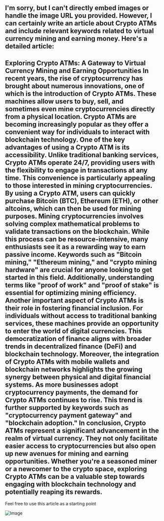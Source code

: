I'm sorry, but I can't directly embed images or handle the image URL you provided. However, I can certainly write an article about Crypto ATMs and include relevant keywords related to virtual currency mining and earning money. Here's a detailed article:
---
**Exploring Crypto ATMs: A Gateway to Virtual Currency Mining and Earning Opportunities**
In recent years, the rise of cryptocurrency has brought about numerous innovations, one of which is the introduction of Crypto ATMs. These machines allow users to buy, sell, and sometimes even mine cryptocurrencies directly from a physical location. Crypto ATMs are becoming increasingly popular as they offer a convenient way for individuals to interact with blockchain technology.
One of the key advantages of using a Crypto ATM is its accessibility. Unlike traditional banking services, Crypto ATMs operate 24/7, providing users with the flexibility to engage in transactions at any time. This convenience is particularly appealing to those interested in mining cryptocurrencies. By using a Crypto ATM, users can quickly purchase Bitcoin (BTC), Ethereum (ETH), or other altcoins, which can then be used for mining purposes.
Mining cryptocurrencies involves solving complex mathematical problems to validate transactions on the blockchain. While this process can be resource-intensive, many enthusiasts see it as a rewarding way to earn passive income. Keywords such as "Bitcoin mining," "Ethereum mining," and "crypto mining hardware" are crucial for anyone looking to get started in this field. Additionally, understanding terms like "proof of work" and "proof of stake" is essential for optimizing mining efficiency.
Another important aspect of Crypto ATMs is their role in fostering financial inclusion. For individuals without access to traditional banking services, these machines provide an opportunity to enter the world of digital currencies. This democratization of finance aligns with broader trends in decentralized finance (DeFi) and blockchain technology.
Moreover, the integration of Crypto ATMs with mobile wallets and blockchain networks highlights the growing synergy between physical and digital financial systems. As more businesses adopt cryptocurrency payments, the demand for Crypto ATMs continues to rise. This trend is further supported by keywords such as "cryptocurrency payment gateway" and "blockchain adoption."
In conclusion, Crypto ATMs represent a significant advancement in the realm of virtual currency. They not only facilitate easier access to cryptocurrencies but also open up new avenues for mining and earning opportunities. Whether you're a seasoned miner or a newcomer to the crypto space, exploring Crypto ATMs can be a valuable step towards engaging with blockchain technology and potentially reaping its rewards.
--- 
Feel free to use this article as a starting point


![Image](https://github.com/user-attachments/assets/4a25d116-2220-4385-b08e-f287af8fcbc4)